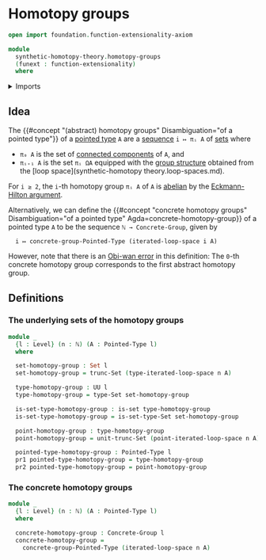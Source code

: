 # Homotopy groups

```agda
open import foundation.function-extensionality-axiom

module
  synthetic-homotopy-theory.homotopy-groups
  (funext : function-extensionality)
  where
```

<details><summary>Imports</summary>

```agda
open import elementary-number-theory.natural-numbers

open import foundation.dependent-pair-types
open import foundation.set-truncations funext
open import foundation.sets funext
open import foundation.universe-levels

open import group-theory.concrete-groups funext
open import group-theory.homotopy-automorphism-groups funext

open import structured-types.pointed-types

open import synthetic-homotopy-theory.iterated-loop-spaces funext
```

</details>

## Idea

The {{#concept "(abstract) homotopy groups" Disambiguation="of a pointed type"}}
of a [pointed type](structured-types.pointed-types.md) `A` are a
[sequence](foundation.sequences.md) `i ↦ πᵢ A` of [sets](foundation.sets.md)
where

- `π₀ A` is the set of
  [connected components](foundation.connected-components.md) of `A`, and
- `πᵢ₊₁ A` is the set `πᵢ ΩA` equipped with the
  [group structure](group-theory.groups.md) obtained from the [loop
  space](synthetic-homotopy theory.loop-spaces.md).

For `i ≥ 2`, the `i`-th homotopy group `πᵢ A` of `A` is
[abelian](group-theory.abelian-groups.md) by the
[Eckmann-Hilton argument](synthetic-homotopy-theory.eckmann-hilton-argument.md).

Alternatively, we can define the
{{#concept "concrete homotopy groups" Disambiguation="of a pointed type" Agda=concrete-homotopy-group}}
of a pointed type `A` to be the sequence `ℕ → Concrete-Group`, given by

```text
  i ↦ concrete-group-Pointed-Type (iterated-loop-space i A)
```

However, note that there is an
[Obi-wan error](https://www.urbandictionary.com/define.php?term=Obi-wan+error)
in this definition: The `0`-th concrete homotopy group corresponds to the first
abstract homotopy group.

## Definitions

### The underlying sets of the homotopy groups

```agda
module _
  {l : Level} (n : ℕ) (A : Pointed-Type l)
  where

  set-homotopy-group : Set l
  set-homotopy-group = trunc-Set (type-iterated-loop-space n A)

  type-homotopy-group : UU l
  type-homotopy-group = type-Set set-homotopy-group

  is-set-type-homotopy-group : is-set type-homotopy-group
  is-set-type-homotopy-group = is-set-type-Set set-homotopy-group

  point-homotopy-group : type-homotopy-group
  point-homotopy-group = unit-trunc-Set (point-iterated-loop-space n A)

  pointed-type-homotopy-group : Pointed-Type l
  pr1 pointed-type-homotopy-group = type-homotopy-group
  pr2 pointed-type-homotopy-group = point-homotopy-group
```

### The concrete homotopy groups

```agda
module _
  {l : Level} (n : ℕ) (A : Pointed-Type l)
  where

  concrete-homotopy-group : Concrete-Group l
  concrete-homotopy-group =
    concrete-group-Pointed-Type (iterated-loop-space n A)
```
